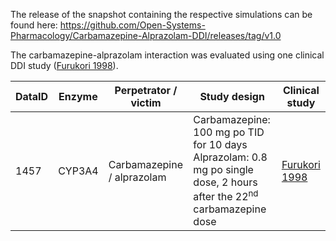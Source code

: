 The release of the snapshot containing the respective simulations can be found here:
https://github.com/Open-Systems-Pharmacology/Carbamazepine-Alprazolam-DDI/releases/tag/v1.0

The carbamazepine-alprazolam interaction was evaluated using one clinical DDI study ([Furukori 1998](#4-references)).

| DataID | Enzyme | Perpetrator / victim       | Study design                                                                                                                          | Clinical study                 |
| ------ | ------ | -------------------------- | ------------------------------------------------------------------------------------------------------------------------------------- | ------------------------------ |
| 1457   | CYP3A4 | Carbamazepine / alprazolam | Carbamazepine: 100 mg po TID for 10 days<br />Alprazolam: 0.8 mg po single dose, 2 hours after the 22<sup>nd</sup> carbamazepine dose | [Furukori 1998](#4-references) |
